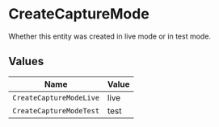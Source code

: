 # CreateCaptureMode

Whether this entity was created in live mode or in test mode.


## Values

| Name                    | Value                   |
| ----------------------- | ----------------------- |
| `CreateCaptureModeLive` | live                    |
| `CreateCaptureModeTest` | test                    |
